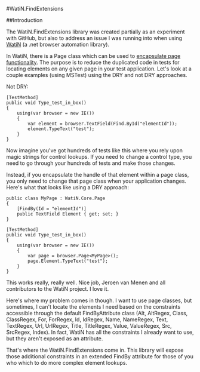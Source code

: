 #WatiN.FindExtensions

##Introduction

The WatiN.FindExtensions library was created partially as an experiment with GitHub, but also to address an issue I was running into when using [WatiN](http://watin.org/) (a .net browser automation library).

In WatiN, there is a Page class which can be used to [encapsulate page functionality](http://watinandmore.blogspot.com/2009/06/introducing-page-class.html).  The purpose is to reduce the duplicated code in tests for locating elements on any given page in your test application.  Let's look at a couple examples (using MSTest) using the DRY and not DRY approaches.

Not DRY:

	[TestMethod]
	public void Type_test_in_box() 
	{
		using(var browser = new IE()) 
		{
			var element = browser.TextField(Find.ById("elementId"));
			element.TypeText("test");
		}
	}

Now imagine you've got hundreds of tests like this where you rely upon magic strings for control lookups.  If you need to change a control type, you need to go through your hundreds of tests and make those changes.

Instead, if you encapsulate the handle of that element within a page class, you only need to change that page class when your application changes.  Here's what that looks like using a DRY approach:

	public class MyPage : WatiN.Core.Page
	{
		[FindBy(Id = "elementId")]
		public TextField Element { get; set; }
	}

	[TestMethod]
	public void Type_test_in_box() 
	{
		using(var browser = new IE()) 
		{
			var page = browser.Page<MyPage>();
			page.Element.TypeText("test");
		}
	}

This works really, really well.  Nice job, Jeroen van Menen and all contributors to the WatiN project.  I love it.

Here's where my problem comes in though.  I want to use page classes, but sometimes, I can't locate the elements I need based on the constraints accessible through the default FindByAttribute class (Alt, AltRegex, Class, ClassRegex, For, ForRegex, Id, IdRegex, Name, NameRegex, Text, TextRegex, Url, UrlRegex, Title, TitleRegex, Value, ValueRegex, Src, SrcRegex, Index).  In fact, WatiN has all the constraints I already want to use, but they aren't exposed as an attribute.

That's where the WatiN.FindExtensions come in.  This library will expose those additional constraints in an extended FindBy attribute for those of you who which to do more complex element lookups.
